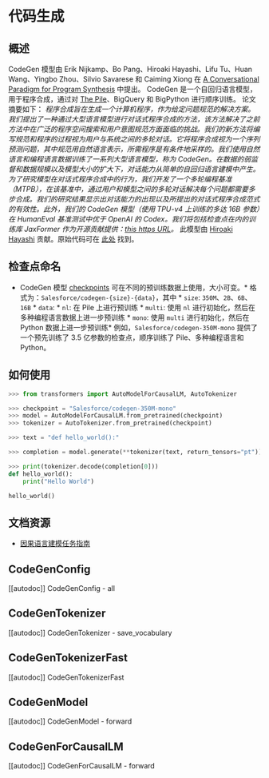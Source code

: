 <!--版权所有 2022 年 HuggingFace 团队。保留所有权利。
根据 Apache 许可证第 2 版（“许可证”）的规定，您只能在符合许可证的情况下使用此文件。您可以在以下位置获取许可证的副本
http://www.apache.org/licenses/LICENSE-2.0
除非适用法律要求或书面同意，根据许可证分发的软件是基于“按原样” BASIS，无论是明示还是暗示，都没有任何形式的保证或条件。有关许可的详细语言规定了权限和限制。
⚠️ 请注意，此文件是 Markdown 格式的，但其中包含我们的文档生成器（类似于 MDX）的特定语法，可能不会在您的 Markdown 查看器中正确渲染。
-->
# 代码生成
## 概述
CodeGen 模型由 Erik Nijkamp、Bo Pang、Hiroaki Hayashi、Lifu Tu、Huan Wang、Yingbo Zhou、Silvio Savarese 和 Caiming Xiong 在 [A Conversational Paradigm for Program Synthesis](https://arxiv.org/abs/2203.13474) 中提出。
CodeGen 是一个自回归语言模型，用于程序合成，通过对 [The Pile](https://pile.eleuther.ai/)、BigQuery 和 BigPython 进行顺序训练。
论文摘要如下：
*程序合成旨在生成一个计算机程序，作为给定问题规范的解决方案。我们提出了一种通过大型语言模型进行对话式程序合成的方法，该方法解决了之前方法中在广泛的程序空间搜索和用户意图规范方面面临的挑战。我们的新方法将编写规范和程序的过程视为用户与系统之间的多轮对话。它将程序合成视为一个序列预测问题，其中规范用自然语言表示，所需程序是有条件地采样的。我们使用自然语言和编程语言数据训练了一系列大型语言模型，称为 CodeGen。在数据的弱监督和数据规模以及模型大小的扩大下，对话能力从简单的自回归语言建模中产生。为了研究模型在对话式程序合成中的行为，我们开发了一个多轮编程基准（MTPB），在该基准中，通过用户和模型之间的多轮对话解决每个问题都需要多步合成。我们的研究结果显示出对话能力的出现以及所提出的对话式程序合成范式的有效性。此外，我们的 CodeGen 模型（使用 TPU-v4 上训练的多达 16B 参数）在 HumanEval 基准测试中优于 OpenAI 的 Codex。我们将包括检查点在内的训练库 JaxFormer 作为开源贡献提供：[this https URL](https://github.com/salesforce/codegen)。*
此模型由 [Hiroaki Hayashi](https://huggingface.co/rooa) 贡献。原始代码可在 [此处](https://github.com/salesforce/codegen) 找到。
## 检查点命名
* CodeGen 模型 [checkpoints](https://huggingface.co/models?other=codegen) 可在不同的预训练数据上使用，大小可变。* 格式为：`Salesforce/codegen-{size}-{data}`，其中  * `size`: `350M`、`2B`、`6B`、`16B`  * `data`:     * `nl`: 在 Pile 上进行预训练    * `multi`: 使用 `nl` 进行初始化，然后在多种编程语言数据上进一步预训练    * `mono`: 使用 `multi` 进行初始化，然后在 Python 数据上进一步预训练* 例如，`Salesforce/codegen-350M-mono` 提供了一个预先训练了 3.5 亿参数的检查点，顺序训练了 Pile、多种编程语言和 Python。
## 如何使用
```python
>>> from transformers import AutoModelForCausalLM, AutoTokenizer

>>> checkpoint = "Salesforce/codegen-350M-mono"
>>> model = AutoModelForCausalLM.from_pretrained(checkpoint)
>>> tokenizer = AutoTokenizer.from_pretrained(checkpoint)

>>> text = "def hello_world():"

>>> completion = model.generate(**tokenizer(text, return_tensors="pt"))

>>> print(tokenizer.decode(completion[0]))
def hello_world():
    print("Hello World")

hello_world()
```

## 文档资源
- [因果语言建模任务指南](../tasks/language_modeling)
## CodeGenConfig
[[autodoc]] CodeGenConfig    - all
## CodeGenTokenizer
[[autodoc]] CodeGenTokenizer    - save_vocabulary
## CodeGenTokenizerFast
[[autodoc]] CodeGenTokenizerFast
## CodeGenModel
[[autodoc]] CodeGenModel    - forward
## CodeGenForCausalLM
[[autodoc]] CodeGenForCausalLM    - forward